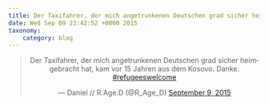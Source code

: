 ```yaml
---
title: Der Taxifahrer, der mich angetrunkenen Deutschen grad sicher heimgebracht hat, kam vor 15 Jahren aus dem Kosovo. Danke. #refugeeswelcome
date: Wed Sep 09 23:42:52 +0000 2015
taxonomy:
    category: blog
---
```

<blockquote class="twitter-tweet" align="center" width="350"><p lang="de" dir="ltr">Der Taxifahrer, der mich angetrunkenen Deutschen grad sicher heimgebracht hat, kam vor 15 Jahren aus dem Kosovo. Danke. <a href="https://twitter.com/hashtag/refugeeswelcome?src=hash">#refugeeswelcome</a></p>&mdash; Daniel // R.Age.D (@R_Age_D) <a href="https://twitter.com/R_Age_D/status/641739254142472192">September 9, 2015</a></blockquote>
